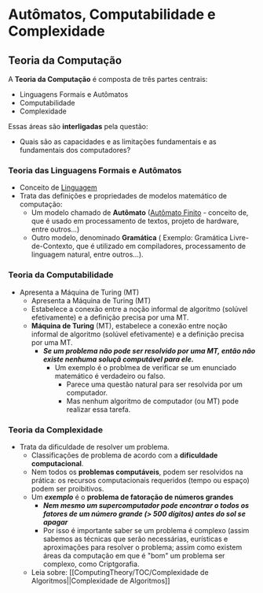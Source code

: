 # Autômatos, Computabilidade e Complexidade
## Teoria da Computação

A **Teoria da Computação** é composta de três partes centrais:
-   Linguagens Formais e Autômatos
-   Computabilidade
-   Complexidade

Essas áreas são **interligadas** pela questão:

-   Quais são as capacidades e as limitações fundamentais e as fundamentais dos computadores?

### Teoria das Linguagens Formais e Autômatos
- Conceito de [Linguagem](Linguagem.md)
-   Trata das definições e propriedades de modelos matemático de computação:
    -   Um modelo chamado de **Autômato** ([Autômato Finito](Autômato%20Finito.md) - conceito de, que é usado em processamento de textos, projeto de hardware, entre outros…)
    -   Outro modelo, denominado **Gramática** ( Exemplo: Gramática Livre-de-Contexto, que é utilizado em compiladores, processamento de linguagem natural, entre outros…).

### Teoria da Computabilidade
- Apresenta a Máquina de Turing (MT)
	- Apresenta a Máquina de Turing (MT)
	- Estabelece a conexão entre a noção informal de algoritmo (solúvel efetivamente) e a definição precisa por uma MT.
	- **Máquina de Turing** (MT), estabelece a conexão entre noção informal de algoritmo (solúvel efetivamente) e a definição precisa por uma MT.
	    -   ***Se um problema não pode ser resolvido por uma MT, então não existe nenhuma soluçã computável para ele.***
		    - Um exemplo é o problmea de verificar se um enunciado matemático é verdadeiro ou falso.
			    - Parece uma questão natural para ser resolvida por um computador.
			    - Mas nenhum algoritmo de computador (ou MT) pode realizar essa tarefa.

### Teoria da Complexidade
- Trata da dificuldade de resolver um problema.
	- Classificações de problema de acordo com a **dificuldade computacional**.
	- Nem todos os **problemas computáveis**, podem ser resolvidos na prática: os recursos computacionais requeridos (tempo ou espaço) podem ser proibitivos.
	- Um ***exemplo*** é o **problema de fatoração de números grandes**
		- ***Nem mesmo um supercomputador pode encontrar o todos os fatores de um número grande (> 500 dígitos) antes do sol se apagar*** 
		- Por isso é importante saber se um problema é complexo (assim sabemos as técnicas que serão necessárias, eurísticas e aproximações para resolver o problema; assim como existem áreas da computação em que é "bom" um problema ser complexo, como Criptgorafia.
	- Leia sobre: [[ComputingTheory/TOC/Complexidade de Algoritmos||Complexidade de Algoritmos]]
